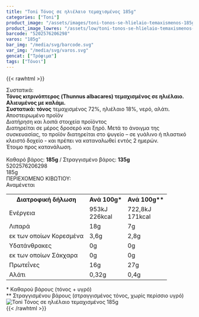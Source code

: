 ```yaml
---
title: "Toni Τόνος σε ηλιέλαιο τεμαχισμένος 185g"
categories: ["Toni"]
product_image: "/assets/images/toni-tonos-se-hlielaio-temaxismenos-185g.jpg"
product_image_lowres: "/assets/low/toni-tonos-se-hlielaio-temaxismenos-185g.jpg"
barcode: "5202576206298"
varos: "185g"
bar_img: "/media/svg/barcode.svg"
var_img: "/media/svg/varos.svg"
gencat: ["Τρόφιμα"]
tags: ["Τόνοι"]
---
```

{{< rawhtml >}}

<div class="sload720"><div class="product"><div id="sistatika">Συστατικά:</div><div class="alltext"><b>Τόνος κιτρινόπτερος (Thunnus albacares) τεμαχισμένος σε ηλιέλαιο. Αλιευμένος με καλάμι.</b><br><b>Συστατικά: τόνος</b> τεμαχισμένος 72%, ηλιέλαιο 18%, νερό, αλάτι.<br>Αποστειρωμένο προϊόν</div><div id="loipa">Διατήρηση και λοιπά στοιχεία προϊόντος</div><div class="alltext">Διατηρείται σε μέρος δροσερό και ξηρό. Μετά το άνοιγμα της συσκευασίας, το προϊόν διατηρείται στο ψυγείο – σε γυάλινο ή πλαστικό κλειστό δοχείο - και πρέπει να καταναλωθεί εντός 2 ημερών.<br>Έτοιμο προς κατανάλωση.<br><br>Καθαρό βάρος: <b>185g</b> / Στραγγισμένο βάρος: <b>135g</b></div><div id="barcode"><div id="barimage1"></div><span id="bartext">5202576206298</span></div><div id="varos"><div id="varosimage1"></div><span id="varostext">185g</span></div><div id="kivotio">ΠΕΡΙΕΧΟΜΕΝΟ ΚΙΒΩΤΙΟΥ:<br>Αναμένεται</div><div class="tabout"><table id="diatable"><tbody><tr><th>Διατροφική δήλωση</th><th>Ανά 100g*</th><th>Ανά 100g**</th></tr><tr><td class="texr2">Ενέργεια</td><td class="texr">953kJ<br>226kcal</td><td class="texr">722,8kJ<br>171kcal</td></tr><tr><td class="texr2">Λιπαρά</td><td class="texr">18g</td><td class="texr">7g</td></tr><tr><td class="gray">εκ των οποίων Κορεσµένα</td><td class="gray2">3,6g</td><td class="gray2">2,8g</td></tr><tr><td class="texr2">Yδατάνθρακες</td><td class="texr">0g</td><td class="texr">0g</td></tr><tr><td class="gray">εκ των οποίων Σάκχαρα</td><td class="gray2">0g</td><td class="gray2">0g</td></tr><tr><td class="texr2">Πρωτεΐνες</td><td class="texr">16g</td><td class="texr">27g</td></tr><tr><td class="texr2">Αλάτι</td><td class="texr">0,32g</td><td class="texr">0,4g</td></tr></tbody></table></div><div class="alltext">* Kαθαρού βάρους (τόνος + υγρό)<br>** Στραγγισμένου βάρους (στραγγισμένος τόνος, χωρίς περίσσιο υγρό)</div><div class="pimg"><img alt="Toni Τόνος σε ηλιέλαιο τεμαχισμένος 185g" title="Toni Τόνος σε ηλιέλαιο τεμαχισμένος 185g" src="/assets/images/toni-tonos-se-hlielaio-temaxismenos-185g.jpg"></div></div></div>
{{< /rawhtml >}}


